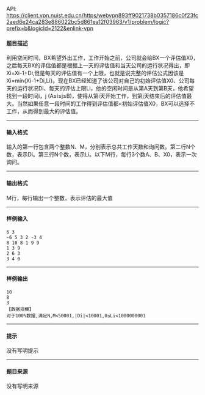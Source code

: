 API: https://client.vpn.nuist.edu.cn/https/webvpn893ff9021738b0357186c0f23fc2aed6e24ca283e886022bc5d861ea12f03963/v1/problem/logic?prefix=b&logicId=2122&enlink-vpn

#### 题目描述

利用空闲时间，BX希望外出工作，工作开始之前，公司就会给BX一个评估值X0，之后每天BX的评估值都是根据上一天的评估值和当天公司的运行状况得出，即Xi=Xi-1+Di,但是每天的评估值有一个上限，也就是说完整的评估公式因该是Xi=min{Xi-1+Di,Li}。现在BX已经知道了该公司对自己的初始评估值X0、公司每天的运行状况Di、每天的评估上限Li，他的空闲时间是从第A天到第B天，他希望找到一段时间i，j (A≤i≤j≤B)，使得从第i天开始工作，到第j天结束后的评估值最大。当然如果任意一段时间的工作得到评估值都<初始评估值X0，BX可以选择不工作，从而得到最大的评估值。

---

#### 输入格式

输入的第一行包含两个整数N、M，分别表示总共工作天数和询问数。第二行N个数，表示Di。第三行N个数，表示Li。以下M行，每行3个数A、B、X0，表示一次询问。

---

#### 输出格式

M行，每行输出一个整数，表示评估的最大值

---

#### 样例输入
```
6 3
-6 5 3 2 -3 4
8 10 8 1 9 9
1 3 9
2 6 3
3 4 0

```

---

#### 样例输出
```
10
8
3
【数据规模】
对于100%数据,满足N,M<50001,|Di|<10001,0≤Li<1000000001

```

---

#### 提示

没有写明提示

---

#### 题目来源

没有写明来源